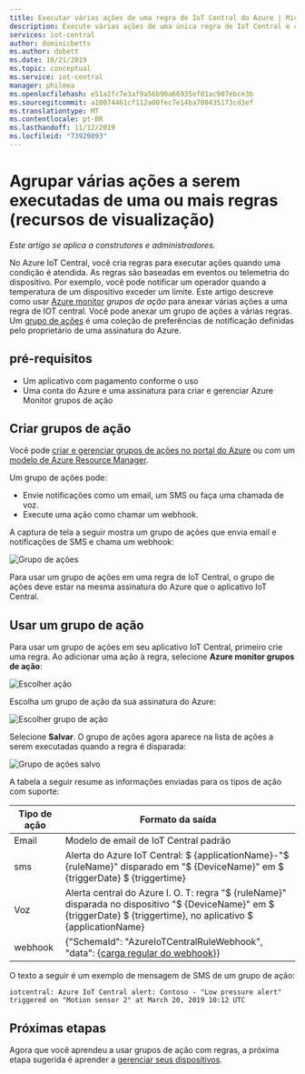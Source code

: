 ```yaml
---
title: Executar várias ações de uma regra de IoT Central do Azure | Microsoft Docs
description: Execute várias ações de uma única regra de IoT Central e crie grupos reutilizáveis de ações que podem ser executadas a partir de várias regras.
services: iot-central
author: dominicbetts
ms.author: dobett
ms.date: 10/21/2019
ms.topic: conceptual
ms.service: iot-central
manager: philmea
ms.openlocfilehash: e51a2fc7e3af9a56b90a66935ef01ac907ebce3b
ms.sourcegitcommit: a10074461cf112a00fec7e14ba700435173cd3ef
ms.translationtype: MT
ms.contentlocale: pt-BR
ms.lasthandoff: 11/12/2019
ms.locfileid: "73929893"
---
```

# <a name="group-multiple-actions-to-run-from-one-or-more-rules-preview-features"></a>Agrupar várias ações a serem executadas de uma ou mais regras (recursos de visualização)

*Este artigo se aplica a construtores e administradores.*

No Azure IoT Central, você cria regras para executar ações quando uma condição é atendida. As regras são baseadas em eventos ou telemetria do dispositivo. Por exemplo, você pode notificar um operador quando a temperatura de um dispositivo exceder um limite. Este artigo descreve como usar [Azure monitor](../../azure-monitor/overview.md) *grupos de ação* para anexar várias ações a uma regra de IOT central. Você pode anexar um grupo de ações a várias regras. Um [grupo de ações](../../azure-monitor/platform/action-groups.md) é uma coleção de preferências de notificação definidas pelo proprietário de uma assinatura do Azure.

## <a name="prerequisites"></a>pré-requisitos

- Um aplicativo com pagamento conforme o uso
- Uma conta do Azure e uma assinatura para criar e gerenciar Azure Monitor grupos de ação

## <a name="create-action-groups"></a>Criar grupos de ação

Você pode [criar e gerenciar grupos de ações no portal do Azure](../../azure-monitor/platform/action-groups.md) ou com um [modelo de Azure Resource Manager](../../azure-monitor/platform/action-groups-create-resource-manager-template.md).

Um grupo de ações pode:

- Envie notificações como um email, um SMS ou faça uma chamada de voz.
- Execute uma ação como chamar um webhook.

A captura de tela a seguir mostra um grupo de ações que envia email e notificações de SMS e chama um webhook:

![Grupo de ações](media/howto-use-action-groups/actiongroup.png)

Para usar um grupo de ações em uma regra de IoT Central, o grupo de ações deve estar na mesma assinatura do Azure que o aplicativo IoT Central.

## <a name="use-an-action-group"></a>Usar um grupo de ação

Para usar um grupo de ações em seu aplicativo IoT Central, primeiro crie uma regra. Ao adicionar uma ação à regra, selecione **Azure monitor grupos de ação**:

![Escolher ação](media/howto-use-action-groups/chooseaction.png)

Escolha um grupo de ação da sua assinatura do Azure:

![Escolher grupo de ação](media/howto-use-action-groups/chooseactiongroup.png)

Selecione **Salvar**. O grupo de ações agora aparece na lista de ações a serem executadas quando a regra é disparada:

![Grupo de ações salvo](media/howto-use-action-groups/savedactiongroup.png)

A tabela a seguir resume as informações enviadas para os tipos de ação com suporte:

| Tipo de ação | Formato da saída |
| ----------- | -------------- |
| Email       | Modelo de email de IoT Central padrão |
| sms         | Alerta do Azure IoT Central: $ {applicationName}-"$ {ruleName}" disparado em "$ {DeviceName}" em $ {triggerDate} $ {triggertime} |
| Voz       | Alerta central do Azure I. O. T: regra "$ {ruleName}" disparada no dispositivo "$ {DeviceName}" em $ {triggerDate} $ {triggertime}, no aplicativo $ {applicationName} |
| webhook     | {"SchemaId": "AzureIoTCentralRuleWebhook", "data": {[carga regular do webhook](howto-create-webhooks.md#payload)}} |

O texto a seguir é um exemplo de mensagem de SMS de um grupo de ação:

`iotcentral: Azure IoT Central alert: Contoso - "Low pressure alert" triggered on "Motion sensor 2" at March 20, 2019 10:12 UTC`

## <a name="next-steps"></a>Próximas etapas

Agora que você aprendeu a usar grupos de ação com regras, a próxima etapa sugerida é aprender a [gerenciar seus dispositivos](howto-manage-devices.md).
